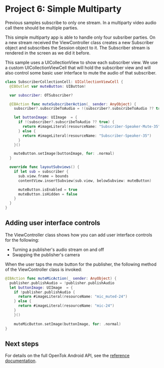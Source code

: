 # Project 6: Simple Multiparty

Previous samples subscribe to only one stream. In a multiparty video audio call
there should be multiple parties.

This simple multiparty app is able to handle only four subsriber parties. On a
new stream received the ViewController class creates a new Subscriber object and
subscribes the Session object to it. The Subscriber stream is rendered in the
screen as we did it before.

This sample uses a UICollectionView to show each subscriber view. We use a custom
UICollectionViewCell that will hold the subscriber view and will also control some
basic user interface to mute the audio of that subscriber.

```swift
class SubscriberCollectionCell: UICollectionViewCell {
  @IBOutlet var muteButton: UIButton!

  var subscriber: OTSubscriber?

  @IBAction func muteSubscriberAction(_ sender: AnyObject) {
    subscriber?.subscribeToAudio = !(subscriber?.subscribeToAudio ?? true)

    let buttonImage: UIImage  = {
      if !(subscriber?.subscribeToAudio ?? true) {
        return #imageLiteral(resourceName: "Subscriber-Speaker-Mute-35")
      } else {
        return #imageLiteral(resourceName: "Subscriber-Speaker-35")
      }
    }()

    muteButton.setImage(buttonImage, for: .normal)
  }

  override func layoutSubviews() {
    if let sub = subscriber {
      sub.view.frame = bounds
      contentView.insertSubview(sub.view, belowSubview: muteButton)

      muteButton.isEnabled = true
      muteButton.isHidden = false
    }
  }
}
```

## Adding user interface controls

The ViewController class shows how you can add user interface controls for the following:

* Turning a publisher's audio stream on and off
* Swapping the publisher's camera

When the user taps the mute button for the publisher, the following method of the ViewController 
class is invoked:

```swift
@IBAction func muteMicAction(_ sender: AnyObject) {
  publisher.publishAudio = !publisher.publishAudio
  let buttonImage: UIImage  = {
    if !publisher.publishAudio {
      return #imageLiteral(resourceName: "mic_muted-24")
    } else {
      return #imageLiteral(resourceName: "mic-24")
    }
    }()
                                                                                                      
    muteMicButton.setImage(buttonImage, for: .normal)
}
```

## Next steps

For details on the full OpenTok Android API, see the [reference
documentation](https://tokbox.com/opentok/libraries/client/ios/reference/index.html).

